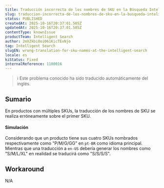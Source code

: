 ```yaml
---
title: Traducción incorrecta de los nombres de SKU en la Búsqueda Inteligente
slug: traduccion-incorrecta-de-los-nombres-de-sku-en-la-busqueda-inteligente
status: PUBLISHED
createdAt: 2025-10-16T20:37:01.505Z
updatedAt: 2025-10-16T20:37:01.505Z
contentType: knownIssue
productTeam: Intelligent Search
author: 2mXZkbi0oi061KicTExNjo
tag: Intelligent Search
slugEN: wrong-translation-for-sku-names-at-the-intelligent-search
locale: es
kiStatus: Fixed
internalReference: 1180016
---
```


>ℹ️ Este problema conocido ha sido traducido automáticamente del inglés.

## Sumario


En productos con múltiples SKUs, la traducción de los nombres de SKU se realiza erróneamente sobre el primer SKU.


#### Simulación


Considerando que un producto tiene sus cuatro SKUs nombrados respectivamente como "P/M/G/GG" en `pt-BR` como idioma principal. Mientras que una traducción a `en-US` debería generar los nombres como "S/M/L/XL" en realidad se traducirá como "S/S/S/S".

## Workaround


N/A


